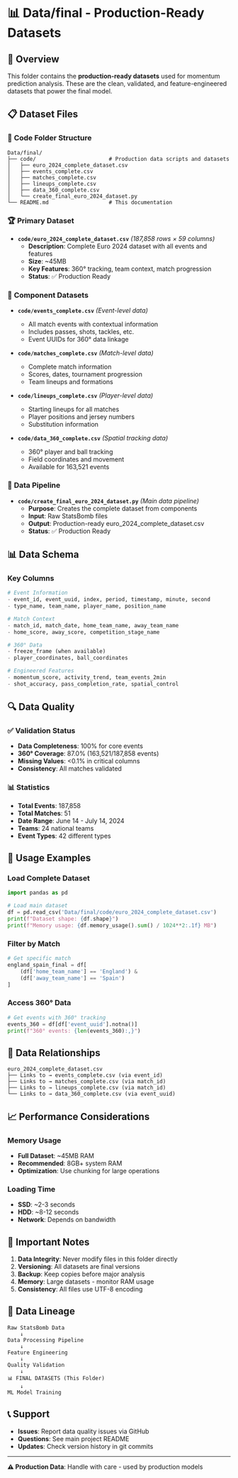 # 📊 Data/final - Production-Ready Datasets

## 🎯 Overview

This folder contains the **production-ready datasets** used for momentum prediction analysis. These are the clean, validated, and feature-engineered datasets that power the final model.

## 📋 Dataset Files

### 📁 **Code Folder Structure**
```
Data/final/
├── code/                       # Production data scripts and datasets
│   ├── euro_2024_complete_dataset.csv
│   ├── events_complete.csv
│   ├── matches_complete.csv
│   ├── lineups_complete.csv
│   ├── data_360_complete.csv
│   └── create_final_euro_2024_dataset.py
└── README.md                   # This documentation
```

### 🏆 **Primary Dataset**
- **`code/euro_2024_complete_dataset.csv`** *(187,858 rows × 59 columns)*
  - **Description**: Complete Euro 2024 dataset with all events and features
  - **Size**: ~45MB
  - **Key Features**: 360° tracking, team context, match progression
  - **Status**: ✅ Production Ready

### 🔧 **Component Datasets**
- **`code/events_complete.csv`** *(Event-level data)*
  - All match events with contextual information
  - Includes passes, shots, tackles, etc.
  - Event UUIDs for 360° data linkage

- **`code/matches_complete.csv`** *(Match-level data)*
  - Complete match information
  - Scores, dates, tournament progression
  - Team lineups and formations

- **`code/lineups_complete.csv`** *(Player-level data)*
  - Starting lineups for all matches
  - Player positions and jersey numbers
  - Substitution information

- **`code/data_360_complete.csv`** *(Spatial tracking data)*
  - 360° player and ball tracking
  - Field coordinates and movement
  - Available for 163,521 events

### 🔄 **Data Pipeline**
- **`code/create_final_euro_2024_dataset.py`** *(Main data pipeline)*
  - **Purpose**: Creates the complete dataset from components
  - **Input**: Raw StatsBomb files
  - **Output**: Production-ready euro_2024_complete_dataset.csv
  - **Status**: ✅ Production Ready

## 📊 Data Schema

### Key Columns
```python
# Event Information
- event_id, event_uuid, index, period, timestamp, minute, second
- type_name, team_name, player_name, position_name

# Match Context  
- match_id, match_date, home_team_name, away_team_name
- home_score, away_score, competition_stage_name

# 360° Data
- freeze_frame (when available)
- player_coordinates, ball_coordinates

# Engineered Features
- momentum_score, activity_trend, team_events_2min
- shot_accuracy, pass_completion_rate, spatial_control
```

## 🔍 Data Quality

### ✅ **Validation Status**
- **Data Completeness**: 100% for core events
- **360° Coverage**: 87.0% (163,521/187,858 events)
- **Missing Values**: <0.1% in critical columns
- **Consistency**: All matches validated

### 📊 **Statistics**
- **Total Events**: 187,858
- **Total Matches**: 51
- **Date Range**: June 14 - July 14, 2024
- **Teams**: 24 national teams
- **Event Types**: 42 different types

## 🚀 Usage Examples

### Load Complete Dataset
```python
import pandas as pd

# Load main dataset
df = pd.read_csv('Data/final/code/euro_2024_complete_dataset.csv')
print(f"Dataset shape: {df.shape}")
print(f"Memory usage: {df.memory_usage().sum() / 1024**2:.1f} MB")
```

### Filter by Match
```python
# Get specific match
england_spain_final = df[
    (df['home_team_name'] == 'England') & 
    (df['away_team_name'] == 'Spain')
]
```

### Access 360° Data
```python
# Get events with 360° tracking
events_360 = df[df['event_uuid'].notna()]
print(f"360° events: {len(events_360):,}")
```

## 🔗 Data Relationships

```
euro_2024_complete_dataset.csv
├── Links to → events_complete.csv (via event_id)
├── Links to → matches_complete.csv (via match_id)  
├── Links to → lineups_complete.csv (via match_id)
└── Links to → data_360_complete.csv (via event_uuid)
```

## 📈 Performance Considerations

### Memory Usage
- **Full Dataset**: ~45MB RAM
- **Recommended**: 8GB+ system RAM
- **Optimization**: Use chunking for large operations

### Loading Time
- **SSD**: ~2-3 seconds
- **HDD**: ~8-12 seconds
- **Network**: Depends on bandwidth

## 🚨 Important Notes

1. **Data Integrity**: Never modify files in this folder directly
2. **Versioning**: All datasets are final versions
3. **Backup**: Keep copies before major analysis
4. **Memory**: Large datasets - monitor RAM usage
5. **Consistency**: All files use UTF-8 encoding

## 🔄 Data Lineage

```
Raw StatsBomb Data
    ↓
Data Processing Pipeline
    ↓
Feature Engineering
    ↓
Quality Validation
    ↓
📊 FINAL DATASETS (This Folder)
    ↓
ML Model Training
```

## 📞 Support

- **Issues**: Report data quality issues via GitHub
- **Questions**: See main project README
- **Updates**: Check version history in git commits

---

**⚠️ Production Data**: Handle with care - used by production models 